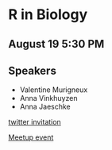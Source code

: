 # R in Biology

## August 19 5:30 PM 
## Speakers

- Valentine Murigneux
- Anna Vinkhuyzen
- Anna Jaeschke

[twitter invitation](https://twitter.com/RLadiesBrisbane/status/1289016463467008002)

[Meetup event](https://www.meetup.com/rladies-brisbane/events/272075776/)
